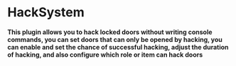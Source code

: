 # HackSystem
**This plugin allows you to hack locked doors without writing console commands, you can set doors that can only be opened by hacking, 
you can enable and set the chance of successful hacking, 
adjust the duration of hacking, and also configure which role or item can hack doors**
